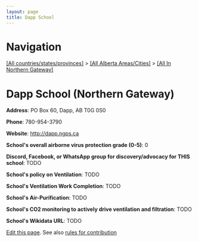 ```yaml
---
layout: page
title: Dapp School
---
```

# Navigation

[[All countries/states/provinces]](../../..) > [[All Alberta Areas/Cities]](../..) > [[All In Northern Gateway]](..)

# Dapp School (Northern Gateway)

**Address**: PO Box 60, Dapp, AB T0G 0S0

**Phone**: 780-954-3790

**Website**: <http://dapp.ngps.ca>

**School's overall airborne virus protection grade (0-5)**: 0

**Discord, Facebook, or WhatsApp group for discovery/advocacy for THIS school**: TODO

**School's policy on Ventilation**: TODO

**School's Ventilation Work Completion**: TODO

**School's Air-Purification**: TODO

**School's CO2 monitoring to actively drive ventilation and filtration**: TODO

**School's Wikidata URL**: TODO


[Edit this page](https://github.com/ventilate-schools/AB/edit/main/./Northern_Gateway/Dapp_School.md). See also [rules for contribution](../../../contribution-rules/)